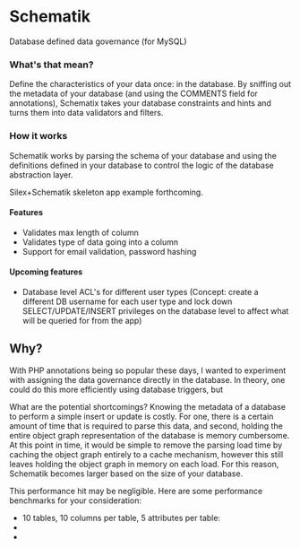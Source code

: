 # Schematik
Database defined data governance (for MySQL)

### What's that mean?
Define the characteristics of your data once: in the database. By sniffing out the metadata of your database (and using the COMMENTS field for annotations), Schematix takes your database constraints and hints and turns them into data validators and filters.

### How it works
Schematik works by parsing the schema of your database and using the definitions defined in your database to control the logic of the database abstraction layer.

Silex+Schematik skeleton app example forthcoming. 

#### Features
 - Validates max length of column
 - Validates type of data going into a column
 - Support for email validation, password hashing

#### Upcoming features
 - Database level ACL's for different user types (Concept: create a different DB username for each user type and lock down SELECT/UPDATE/INSERT privileges on the database level to affect what will be queried for from the app)


Why?
----
With PHP annotations being so popular these days, I wanted to experiment with assigning the data governance directly in the database. In theory, one could do this more efficiently using database triggers, but

What are the potential shortcomings?
Knowing the metadata of a database to perform a simple insert or update is costly. For one, there is a certain amount of time that is required to parse this data, and second, holding the entire object graph representation of the database
is memory cumbersome. At this point in time, it would be simple to remove the parsing load time by caching the object graph entirely to a cache mechanism, however this still leaves holding the object graph in memory on each load. For this
reason, Schematik becomes larger based on the size of your database.

This performance hit may be negligible.
Here are some performance benchmarks for your consideration:

 - 10 tables, 10 columns per table, 5 attributes per table:
 -
 -
